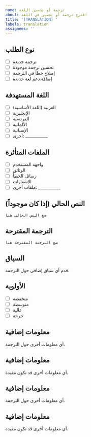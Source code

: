 ```yaml
---
name: ترجمة أو تحسين اللغة
about: اقترح ترجمة أو تحسين في اللغة
title: '[TRANSLATION] '
labels: translation
assignees: ''
---
```


## نوع الطلب
- [ ] ترجمة جديدة
- [ ] تحسين ترجمة موجودة
- [ ] إصلاح خطأ في الترجمة
- [ ] إضافة دعم لغة جديدة

## اللغة المستهدفة
- [ ] العربية (اللغة الأساسية)
- [ ] الإنجليزية
- [ ] الفرنسية
- [ ] الألمانية
- [ ] الإسبانية
- [ ] أخرى: ___________

## الملفات المتأثرة
- [ ] واجهة المستخدم
- [ ] الوثائق
- [ ] رسائل الخطأ
- [ ] الإشعارات
- [ ] ملفات أخرى: ___________

## النص الحالي (إذا كان موجوداً)
```
ضع النص الحالي هنا
```

## الترجمة المقترحة
```
ضع الترجمة المقترحة هنا
```

## السياق
قدم أي سياق إضافي حول الترجمة.

## الأولوية
- [ ] منخفضة
- [ ] متوسطة
- [ ] عالية
- [ ] حرجة

## معلومات إضافية
أي معلومات أخرى حول الترجمة.

## معلومات إضافية
أي معلومات أخرى قد تكون مفيدة.

## معلومات إضافية
أي معلومات أخرى حول الترجمة.

## معلومات إضافية
أي معلومات أخرى قد تكون مفيدة.